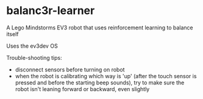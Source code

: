 # balanc3r-learner
A Lego Mindstorms EV3 robot that uses reinforcement learning to balance itself

Uses the ev3dev OS

Trouble-shooting tips:
- disconnect sensors before turning on robot
- when the robot is calibrating which way is 'up' (after the touch sensor is pressed and before the starting beep sounds), try to make sure the robot isn't leaning forward or backward, even slightly
